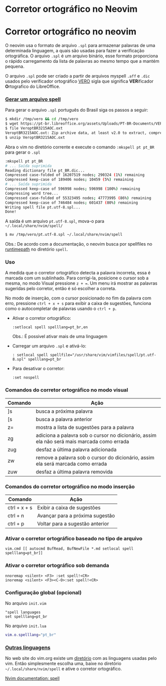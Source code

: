 # Corretor ortográfico no Neovim

# Corretor ortográfico no neovim 


O neovim usa o formato de arquivo `.spl` para armazenar palavras de uma determinada linguagem, a quais são usadas para fazer a verificação ortográfica. O arquivo `.spl` é um arquivo binário, esse formato proporciona o rápido carregamento da lista de palavras ao mesmo tempo que a mantém pequena.

O arquivo `.spl` pode ser criado a partir de arquivos myspell `.aff` e `.dic` usados pelo verificador ortográfico [VERO](https://pt-br.libreoffice.org/projetos/vero/#baixarvero) sigla que significa **VER**ificador **O**rtografico do LibreOffice.


### [Gerar um arquivo spell](https://neovim.io/doc/user/spell.html#spell-mkspell) 

Para gerar o arquivo `.spl` português do Brasil siga os passos a seguir: 


```bash
$ mkdir /tmp/vero && cd /tmp/vero
$ wget https://pt-br.libreoffice.org/assets/Uploads/PT-BR-Documents/VERO/VeroptBR3215AOC.oxt
$ file VeroptBR3215AOC.oxt
VeroptBR3215AOC.oxt: Zip archive data, at least v2.0 to extract, compression method=deflate
$ unzip VeroptBR3215AOC.oxt
```

Abra o vim no diretório corrente e execute o comando `:mkspell pt pt_BR` para gerar o `.spl`


```bash
:mkspell pt pt_BR
# ... Saída suprimida
Reading dictionary file pt_BR.dic...
Compressed case-folded of 16207519 nodes; 290324 (1%) remaining             
Compressed keep-case of 189406 nodes; 10459 (5%) remaining                  
# ... Saída suprimida
Compressed keep-case of 596998 nodes; 596998 (100%) remaining
Compressing word tree...
Compressed case-folded of 55323495 nodes; 47773995 (86%) remaining
Compressed keep-case of 746484 nodes; 601437 (80%) remaining
Writing spell file pt.utf-8.spl...
Done!
```


A saída é um arquivo `pt.utf-8.spl`, mova-o para `~/.local/share/nvim/spell/`


```bash
$ mv /tmp/vero/pt.utf-8.spl ~/.local/share/nvim/spell

```

Obs.: De acordo com a documentação, o neovim busca por spellfiles no [runtimepath](https://neovim.io/doc/user/spell.html#spell-load) no diretório `spell`. 



### Uso 

A medida que o corretor ortográfico detecta a palavra incorreta, essa é marcada com um sublinhado. Para corrigi-la, posicione o cursor sob a mesma, no modo Visual pressione `z + =`. Um menu irá mostrar as palavras sugeridas pelo corretor, então é só escolher a correta.  

No modo de inserção, com o cursor posicionado no fim da palavra com erro, pressione `ctrl + x + s` para exibir a caixa de sugestões, funciona como o autocompletar de palavras usando o `ctrl + p`. 


- Ativar o corretor ortográfico:

    ```vim
    :setlocal spell spelllang=pt_br,en
    ```

    Obs.: É possivel ativar mais de uma linguagem 


- Carregar um arquivo `.spl` e ativá-lo:

    ```vim
    : setlocal spell spellfile="/usr/share/vim/vimfiles/spell/pt.utf-8.spl" spelllang=pt_br 
    ```

- Para desativar o corretor:

    ```vim
    :set nospell
    ```

### Comandos do corretor ortográfico no modo visual


|Comando    |Ação 
|-----------|------
|]s         |busca a próxima palavra
|[s         |busca a palavra anterior
|z=         |mostra a lista de sugestões para a palavra
|zg         |adiciona a palavra sob o cursor no dicionário, assim ela não será mais marcada como errada
|zug        |desfaz a última palavra adicionada
|zw         |remove a palavra sob o cursor do dicionário, assim ela será marcada como errada
|zuw        |desfaz a última palavra removida


### Comandos do corretor ortográfico no modo inserção 


|Comando     |Ação 
|------------|----
|ctrl + x + s| Exibir a caixa de sugestões   
|ctrl + n    |Avançar para a próxima sugestão   
|ctrl + p    |Voltar para a sugestão anterior   



### Ativar o corretor ortográfico baseado no tipo de arquivo

```vim
vim.cmd [[ autocmd BufRead, BufNewFile *.md setlocal spell spelllang=pt_br]]
```


### Ativar o corretor ortográfico sob demanda 


```vim 
nnoremap <silent> <F3> :set spell!<CR>
inoremap <silent> <F3><C-O>:set spell!<CR> 
```


### Configuração global (opcional)

No arquivo `init.vim`

```vim
"spell languages
set spelllang=pt_br
```

No arquivo `init.lua`

```lua
vim.o.spelllang="pt_br"
```


### [Outras linguagens](http://ftp.vim.org/vim/runtime/spell/)

No web site do vim.org existe um [diretório](http://ftp.vim.org/vim/runtime/spell/) com as linguagens usadas pelo vim. Então simplesmente escolha uma, baixe no diretório `~/.local/share/nvim/spell` e ative o corretor ortográfico. 

[Nvim documentation: spell](https://neovim.io/doc/user/spell.html)

